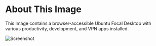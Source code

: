 # About This Image

This Image contains a browser-accessible Ubuntu Focal Desktop with various productivity, development, and VPN  apps installed.

![Screenshot][Image_Screenshot]

[Image_Screenshot]: https://f.hubspotusercontent30.net/hubfs/5856039/dockerhub/image-screenshots/ubuntu-focal-desktop.png "Image Screenshot"
